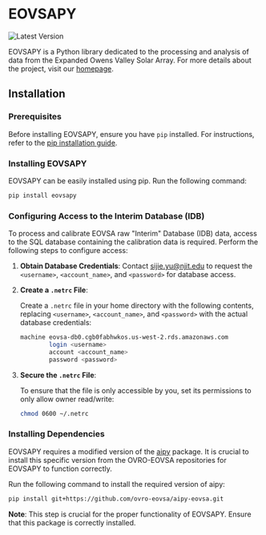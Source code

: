 # EOVSAPY

![Latest Version](https://img.shields.io/pypi/v/eovsapy.svg)

EOVSAPY is a Python library dedicated to the processing and analysis of data from the Expanded Owens Valley Solar Array. For more details about the project, visit our [homepage](https://github.com/ovro-eovsa/eovsapy).

## Installation

### Prerequisites

Before installing EOVSAPY, ensure you have `pip` installed. For instructions, refer to the [pip installation guide](https://packaging.python.org/tutorials/installing-packages/).

### Installing EOVSAPY

EOVSAPY can be easily installed using pip. Run the following command:

```bash
pip install eovsapy
```

### Configuring Access to the Interim Database (IDB)

To process and calibrate EOVSA raw "Interim" Database (IDB) data, access to the SQL database containing the calibration data is required. Perform the following steps to configure access:

1. **Obtain Database Credentials**:
Contact sijie.yu@njit.edu to request the `<username>`, `<account_name>`, and `<password>` for database access.

2. **Create a `.netrc` File**:

   Create a `.netrc` file in your home directory with the following contents, replacing `<username>`, `<account_name>`, and `<password>` with the actual database credentials:

   ```bash
   machine eovsa-db0.cgb0fabhwkos.us-west-2.rds.amazonaws.com
           login <username>
           account <account_name>
           password <password>
   ```

3. **Secure the `.netrc` File**:

   To ensure that the file is only accessible by you, set its permissions to only allow owner read/write:

   ```bash
   chmod 0600 ~/.netrc
   ```

### Installing Dependencies

EOVSAPY requires a modified version of the [aipy](https://github.com/HERA-Team/aipy) package. It is crucial to install this specific version from the OVRO-EOVSA repositories for EOVSAPY to function correctly.

Run the following command to install the required version of aipy:

```bash
pip install git+https://github.com/ovro-eovsa/aipy-eovsa.git
```

**Note**: This step is crucial for the proper functionality of EOVSAPY. Ensure that this package is correctly installed.

